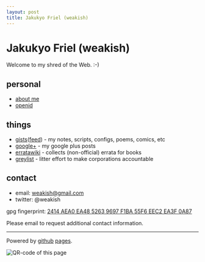 ```yaml
---
layout: post
title: Jakukyo Friel (weakish)
---
```


Jakukyo Friel (weakish)
=======================

Welcome to my shred of the Web. :-)

personal
--------

* [about me][]
* [openid][]

[about me]: http://about.me/weakish (about me)
[openid]: http://weakish.myopenid.com/ (myopenid)

things
------

* [gists][]([feed][gist-feed]) - my notes, scripts, configs, poems, comics, etc
* [google+][] - my google plus posts
* [erratawiki][] - collects (non-official) errata for books
* [greylist][] - litter effort to make corporations accountable

[gists]: http://gist.github.com/weakish
[gist-feed]: http://gist.github.com/weakish.atom
[google+]: https://plus.google.com/107331692444266690632/posts
[erratawiki]: http://bitbucket.org/weakish/errata/wiki/Home
[greylist]: http://bitbucket.org/weakish/greylist/wiki/Home

contact
-------

* email: <weakish@gmail.com>
* twitter: @weakish

gpg fingerprint: [2414 AEA0 EA48 5263 9697  F1BA 55F6 EEC2 EA3F 0A87][fingerprint]

Please email to request additional contact information.

[fingerprint]: https://launchpad.net/%7Eweakish/+sshkeys

----

Powered by [github][] [pages][].

[github]: https://github.com/weakish/weakish.github.com
[pages]: http://pages.github.com

![QR-code of this page](http://lilqr.com/qr)
